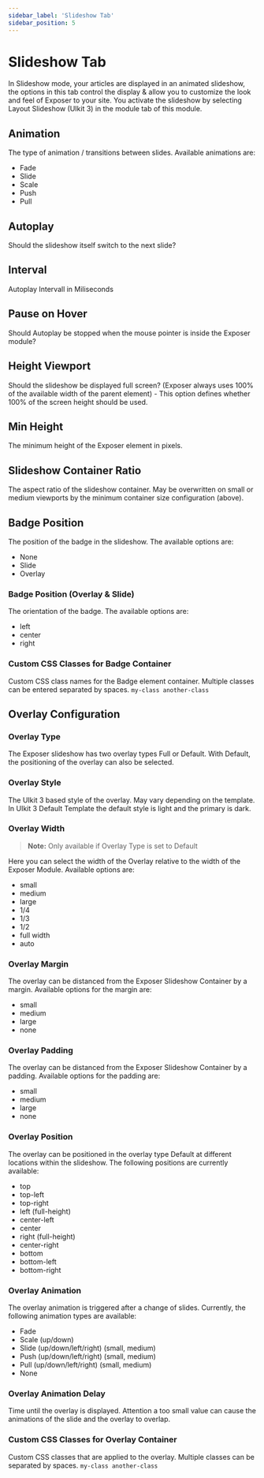 ```yaml
---
sidebar_label: 'Slideshow Tab'
sidebar_position: 5
---
```


# Slideshow Tab
In Slideshow mode, your articles are displayed in an animated slideshow, the options in this tab control the display & 
allow you to customize the look and feel of Exposer to your site. You activate the slideshow by selecting Layout 
Slideshow (UIkit 3) in the module tab of this module.

## Animation
The type of animation / transitions between slides. Available animations are:
- Fade
- Slide
- Scale
- Push 
- Pull 


## Autoplay
Should the slideshow itself switch to the next slide?

## Interval
Autoplay Intervall in Miliseconds

## Pause on Hover
Should Autoplay be stopped when the mouse pointer is inside the Exposer module?

## Height Viewport
Should the slideshow be displayed full screen? (Exposer always uses 100% of the available width of the parent element) -
This option defines whether 100% of the screen height should be used.

## Min Height
The minimum height of the Exposer element in pixels.

## Slideshow Container Ratio
The aspect ratio of the slideshow container. May be overwritten on small or medium viewports by the minimum 
container size configuration (above).

## Badge Position
The position of the badge in the slideshow. The available options are:
- None
- Slide
- Overlay

### Badge Position (Overlay & Slide)
The orientation of the badge. The available options are:
- left
- center
- right

### Custom CSS Classes for Badge Container
Custom CSS class names for the Badge element container. Multiple classes can be entered separated by spaces.
``my-class another-class``

## Overlay Configuration

### Overlay Type
The Exposer slideshow has two overlay types Full or Default. With Default, the positioning of the overlay can also be selected.

### Overlay Style
The UIkit 3 based style of the overlay. May vary depending on the template. In UIkit 3 Default Template the default 
style is light and the primary is dark.

### Overlay Width
> **Note:** Only available if Overlay Type is set to Default

Here you can select the width of the Overlay relative to the width of the Exposer Module. Available options are:
- small
- medium
- large
- 1/4
- 1/3
- 1/2
- full width
- auto

### Overlay Margin
The overlay can be distanced from the Exposer Slideshow Container by a margin. Available options for the margin are:
- small
- medium
- large
- none

### Overlay Padding
The overlay can be distanced from the Exposer Slideshow Container by a padding. Available options for the padding are:
- small
- medium
- large
- none

### Overlay Position
The overlay can be positioned in the overlay type Default at different locations within the slideshow. 
The following positions are currently available:
- top
- top-left
- top-right
- left (full-height)
- center-left
- center
- right (full-height)
- center-right
- bottom
- bottom-left
- bottom-right

### Overlay Animation
The overlay animation is triggered after a change of slides. Currently, the following animation types are available:
- Fade
- Scale (up/down)
- Slide (up/down/left/right) (small, medium)
- Push (up/down/left/right) (small, medium)
- Pull (up/down/left/right) (small, medium)
- None

### Overlay Animation Delay
Time until the overlay is displayed. Attention a too small value can cause the animations of the slide and 
the overlay to overlap.

### Custom CSS Classes for Overlay Container
Custom CSS classes that are applied to the overlay. Multiple classes can be separated by spaces. 
``my-class another-class``


